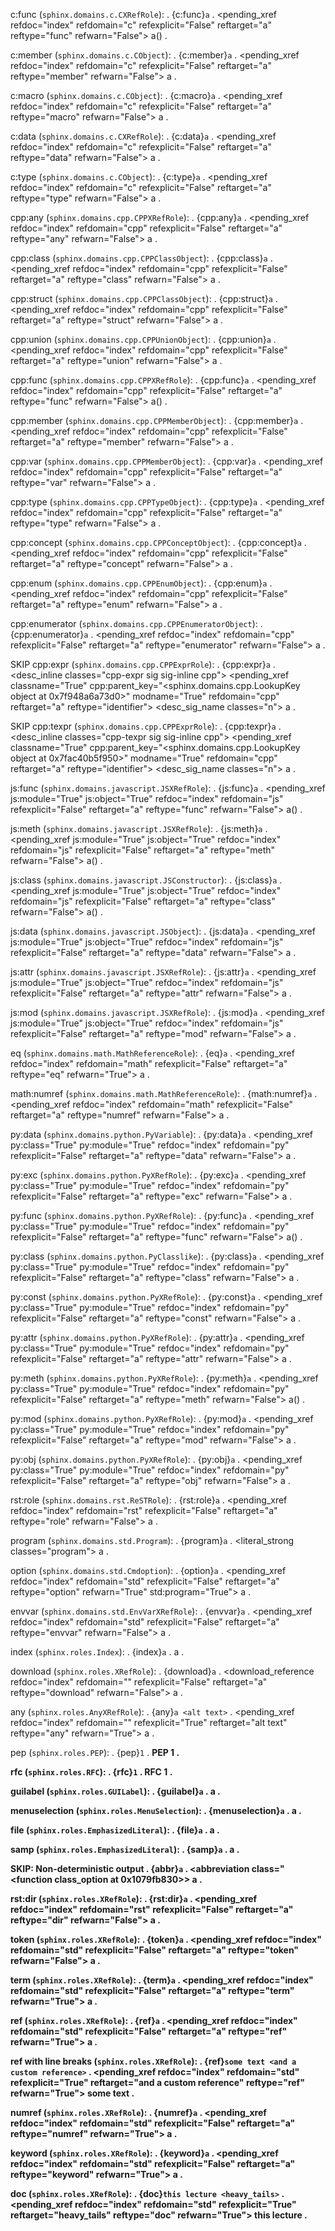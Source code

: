 c:func (`sphinx.domains.c.CXRefRole`):
.
{c:func}`a`
.
<document source="<src>/index.md">
    <paragraph>
        <pending_xref refdoc="index" refdomain="c" refexplicit="False" reftarget="a" reftype="func" refwarn="False">
            <literal classes="xref c c-func">
                a()
.

c:member (`sphinx.domains.c.CObject`):
.
{c:member}`a`
.
<document source="<src>/index.md">
    <paragraph>
        <pending_xref refdoc="index" refdomain="c" refexplicit="False" reftarget="a" reftype="member" refwarn="False">
            <literal classes="xref c c-member">
                a
.

c:macro (`sphinx.domains.c.CObject`):
.
{c:macro}`a`
.
<document source="<src>/index.md">
    <paragraph>
        <pending_xref refdoc="index" refdomain="c" refexplicit="False" reftarget="a" reftype="macro" refwarn="False">
            <literal classes="xref c c-macro">
                a
.

c:data (`sphinx.domains.c.CXRefRole`):
.
{c:data}`a`
.
<document source="<src>/index.md">
    <paragraph>
        <pending_xref refdoc="index" refdomain="c" refexplicit="False" reftarget="a" reftype="data" refwarn="False">
            <literal classes="xref c c-data">
                a
.

c:type (`sphinx.domains.c.CObject`):
.
{c:type}`a`
.
<document source="<src>/index.md">
    <paragraph>
        <pending_xref refdoc="index" refdomain="c" refexplicit="False" reftarget="a" reftype="type" refwarn="False">
            <literal classes="xref c c-type">
                a
.

cpp:any (`sphinx.domains.cpp.CPPXRefRole`):
.
{cpp:any}`a`
.
<document source="<src>/index.md">
    <paragraph>
        <pending_xref refdoc="index" refdomain="cpp" refexplicit="False" reftarget="a" reftype="any" refwarn="False">
            <literal classes="xref cpp cpp-any">
                a
.

cpp:class (`sphinx.domains.cpp.CPPClassObject`):
.
{cpp:class}`a`
.
<document source="<src>/index.md">
    <paragraph>
        <pending_xref refdoc="index" refdomain="cpp" refexplicit="False" reftarget="a" reftype="class" refwarn="False">
            <literal classes="xref cpp cpp-class">
                a
.

cpp:struct (`sphinx.domains.cpp.CPPClassObject`):
.
{cpp:struct}`a`
.
<document source="<src>/index.md">
    <paragraph>
        <pending_xref refdoc="index" refdomain="cpp" refexplicit="False" reftarget="a" reftype="struct" refwarn="False">
            <literal classes="xref cpp cpp-struct">
                a
.

cpp:union (`sphinx.domains.cpp.CPPUnionObject`):
.
{cpp:union}`a`
.
<document source="<src>/index.md">
    <paragraph>
        <pending_xref refdoc="index" refdomain="cpp" refexplicit="False" reftarget="a" reftype="union" refwarn="False">
            <literal classes="xref cpp cpp-union">
                a
.

cpp:func (`sphinx.domains.cpp.CPPXRefRole`):
.
{cpp:func}`a`
.
<document source="<src>/index.md">
    <paragraph>
        <pending_xref refdoc="index" refdomain="cpp" refexplicit="False" reftarget="a" reftype="func" refwarn="False">
            <literal classes="xref cpp cpp-func">
                a()
.

cpp:member (`sphinx.domains.cpp.CPPMemberObject`):
.
{cpp:member}`a`
.
<document source="<src>/index.md">
    <paragraph>
        <pending_xref refdoc="index" refdomain="cpp" refexplicit="False" reftarget="a" reftype="member" refwarn="False">
            <literal classes="xref cpp cpp-member">
                a
.

cpp:var (`sphinx.domains.cpp.CPPMemberObject`):
.
{cpp:var}`a`
.
<document source="<src>/index.md">
    <paragraph>
        <pending_xref refdoc="index" refdomain="cpp" refexplicit="False" reftarget="a" reftype="var" refwarn="False">
            <literal classes="xref cpp cpp-var">
                a
.

cpp:type (`sphinx.domains.cpp.CPPTypeObject`):
.
{cpp:type}`a`
.
<document source="<src>/index.md">
    <paragraph>
        <pending_xref refdoc="index" refdomain="cpp" refexplicit="False" reftarget="a" reftype="type" refwarn="False">
            <literal classes="xref cpp cpp-type">
                a
.

cpp:concept (`sphinx.domains.cpp.CPPConceptObject`):
.
{cpp:concept}`a`
.
<document source="<src>/index.md">
    <paragraph>
        <pending_xref refdoc="index" refdomain="cpp" refexplicit="False" reftarget="a" reftype="concept" refwarn="False">
            <literal classes="xref cpp cpp-concept">
                a
.

cpp:enum (`sphinx.domains.cpp.CPPEnumObject`):
.
{cpp:enum}`a`
.
<document source="<src>/index.md">
    <paragraph>
        <pending_xref refdoc="index" refdomain="cpp" refexplicit="False" reftarget="a" reftype="enum" refwarn="False">
            <literal classes="xref cpp cpp-enum">
                a
.

cpp:enumerator (`sphinx.domains.cpp.CPPEnumeratorObject`):
.
{cpp:enumerator}`a`
.
<document source="<src>/index.md">
    <paragraph>
        <pending_xref refdoc="index" refdomain="cpp" refexplicit="False" reftarget="a" reftype="enumerator" refwarn="False">
            <literal classes="xref cpp cpp-enumerator">
                a
.

SKIP cpp:expr (`sphinx.domains.cpp.CPPExprRole`):
.
{cpp:expr}`a`
.
<document source="notset">
    <paragraph>
        <desc_inline classes="cpp-expr sig sig-inline cpp">
            <pending_xref classname="True" cpp:parent_key="<sphinx.domains.cpp.LookupKey object at 0x7f948a6a73d0>" modname="True" refdomain="cpp" reftarget="a" reftype="identifier">
                <desc_sig_name classes="n">
                    a
.

SKIP cpp:texpr (`sphinx.domains.cpp.CPPExprRole`):
.
{cpp:texpr}`a`
.
<document source="notset">
    <paragraph>
        <desc_inline classes="cpp-texpr sig sig-inline cpp">
            <pending_xref classname="True" cpp:parent_key="<sphinx.domains.cpp.LookupKey object at 0x7fac40b5f950>" modname="True" refdomain="cpp" reftarget="a" reftype="identifier">
                <desc_sig_name classes="n">
                    a
.

js:func (`sphinx.domains.javascript.JSXRefRole`):
.
{js:func}`a`
.
<document source="<src>/index.md">
    <paragraph>
        <pending_xref js:module="True" js:object="True" refdoc="index" refdomain="js" refexplicit="False" reftarget="a" reftype="func" refwarn="False">
            <literal classes="xref js js-func">
                a()
.

js:meth (`sphinx.domains.javascript.JSXRefRole`):
.
{js:meth}`a`
.
<document source="<src>/index.md">
    <paragraph>
        <pending_xref js:module="True" js:object="True" refdoc="index" refdomain="js" refexplicit="False" reftarget="a" reftype="meth" refwarn="False">
            <literal classes="xref js js-meth">
                a()
.

js:class (`sphinx.domains.javascript.JSConstructor`):
.
{js:class}`a`
.
<document source="<src>/index.md">
    <paragraph>
        <pending_xref js:module="True" js:object="True" refdoc="index" refdomain="js" refexplicit="False" reftarget="a" reftype="class" refwarn="False">
            <literal classes="xref js js-class">
                a()
.

js:data (`sphinx.domains.javascript.JSObject`):
.
{js:data}`a`
.
<document source="<src>/index.md">
    <paragraph>
        <pending_xref js:module="True" js:object="True" refdoc="index" refdomain="js" refexplicit="False" reftarget="a" reftype="data" refwarn="False">
            <literal classes="xref js js-data">
                a
.

js:attr (`sphinx.domains.javascript.JSXRefRole`):
.
{js:attr}`a`
.
<document source="<src>/index.md">
    <paragraph>
        <pending_xref js:module="True" js:object="True" refdoc="index" refdomain="js" refexplicit="False" reftarget="a" reftype="attr" refwarn="False">
            <literal classes="xref js js-attr">
                a
.

js:mod (`sphinx.domains.javascript.JSXRefRole`):
.
{js:mod}`a`
.
<document source="<src>/index.md">
    <paragraph>
        <pending_xref js:module="True" js:object="True" refdoc="index" refdomain="js" refexplicit="False" reftarget="a" reftype="mod" refwarn="False">
            <literal classes="xref js js-mod">
                a
.

eq (`sphinx.domains.math.MathReferenceRole`):
.
{eq}`a`
.
<document source="<src>/index.md">
    <paragraph>
        <pending_xref refdoc="index" refdomain="math" refexplicit="False" reftarget="a" reftype="eq" refwarn="True">
            <literal classes="xref eq">
                a
.

math:numref (`sphinx.domains.math.MathReferenceRole`):
.
{math:numref}`a`
.
<document source="<src>/index.md">
    <paragraph>
        <pending_xref refdoc="index" refdomain="math" refexplicit="False" reftarget="a" reftype="numref" refwarn="False">
            <literal classes="xref math math-numref">
                a
.

py:data (`sphinx.domains.python.PyVariable`):
.
{py:data}`a`
.
<document source="<src>/index.md">
    <paragraph>
        <pending_xref py:class="True" py:module="True" refdoc="index" refdomain="py" refexplicit="False" reftarget="a" reftype="data" refwarn="False">
            <literal classes="xref py py-data">
                a
.

py:exc (`sphinx.domains.python.PyXRefRole`):
.
{py:exc}`a`
.
<document source="<src>/index.md">
    <paragraph>
        <pending_xref py:class="True" py:module="True" refdoc="index" refdomain="py" refexplicit="False" reftarget="a" reftype="exc" refwarn="False">
            <literal classes="xref py py-exc">
                a
.

py:func (`sphinx.domains.python.PyXRefRole`):
.
{py:func}`a`
.
<document source="<src>/index.md">
    <paragraph>
        <pending_xref py:class="True" py:module="True" refdoc="index" refdomain="py" refexplicit="False" reftarget="a" reftype="func" refwarn="False">
            <literal classes="xref py py-func">
                a()
.

py:class (`sphinx.domains.python.PyClasslike`):
.
{py:class}`a`
.
<document source="<src>/index.md">
    <paragraph>
        <pending_xref py:class="True" py:module="True" refdoc="index" refdomain="py" refexplicit="False" reftarget="a" reftype="class" refwarn="False">
            <literal classes="xref py py-class">
                a
.

py:const (`sphinx.domains.python.PyXRefRole`):
.
{py:const}`a`
.
<document source="<src>/index.md">
    <paragraph>
        <pending_xref py:class="True" py:module="True" refdoc="index" refdomain="py" refexplicit="False" reftarget="a" reftype="const" refwarn="False">
            <literal classes="xref py py-const">
                a
.

py:attr (`sphinx.domains.python.PyXRefRole`):
.
{py:attr}`a`
.
<document source="<src>/index.md">
    <paragraph>
        <pending_xref py:class="True" py:module="True" refdoc="index" refdomain="py" refexplicit="False" reftarget="a" reftype="attr" refwarn="False">
            <literal classes="xref py py-attr">
                a
.

py:meth (`sphinx.domains.python.PyXRefRole`):
.
{py:meth}`a`
.
<document source="<src>/index.md">
    <paragraph>
        <pending_xref py:class="True" py:module="True" refdoc="index" refdomain="py" refexplicit="False" reftarget="a" reftype="meth" refwarn="False">
            <literal classes="xref py py-meth">
                a()
.

py:mod (`sphinx.domains.python.PyXRefRole`):
.
{py:mod}`a`
.
<document source="<src>/index.md">
    <paragraph>
        <pending_xref py:class="True" py:module="True" refdoc="index" refdomain="py" refexplicit="False" reftarget="a" reftype="mod" refwarn="False">
            <literal classes="xref py py-mod">
                a
.

py:obj (`sphinx.domains.python.PyXRefRole`):
.
{py:obj}`a`
.
<document source="<src>/index.md">
    <paragraph>
        <pending_xref py:class="True" py:module="True" refdoc="index" refdomain="py" refexplicit="False" reftarget="a" reftype="obj" refwarn="False">
            <literal classes="xref py py-obj">
                a
.

rst:role (`sphinx.domains.rst.ReSTRole`):
.
{rst:role}`a`
.
<document source="<src>/index.md">
    <paragraph>
        <pending_xref refdoc="index" refdomain="rst" refexplicit="False" reftarget="a" reftype="role" refwarn="False">
            <literal classes="xref rst rst-role">
                a
.

program (`sphinx.domains.std.Program`):
.
{program}`a`
.
<document source="<src>/index.md">
    <paragraph>
        <literal_strong classes="program">
            a
.

option (`sphinx.domains.std.Cmdoption`):
.
{option}`a`
.
<document source="<src>/index.md">
    <paragraph>
        <pending_xref refdoc="index" refdomain="std" refexplicit="False" reftarget="a" reftype="option" refwarn="True" std:program="True">
            <literal classes="xref std std-option">
                a
.

envvar (`sphinx.domains.std.EnvVarXRefRole`):
.
{envvar}`a`
.
<document source="<src>/index.md">
    <paragraph>
        <index entries="('single',\ 'a',\ 'index-0',\ '',\ None) ('single',\ 'environment\ variable;\ a',\ 'index-0',\ '',\ None)">
        <target ids="index-0">
        <pending_xref refdoc="index" refdomain="std" refexplicit="False" reftarget="a" reftype="envvar" refwarn="False">
            <literal classes="xref std std-envvar">
                a
.

index (`sphinx.roles.Index`):
.
{index}`a`
.
<document source="<src>/index.md">
    <paragraph>
        <index entries="('single',\ 'a',\ 'index-0',\ '',\ None)">
        <target ids="index-0">
        a
.

download (`sphinx.roles.XRefRole`):
.
{download}`a`
.
<document source="<src>/index.md">
    <paragraph>
        <download_reference refdoc="index" refdomain="" refexplicit="False" reftarget="a" reftype="download" refwarn="False">
            <literal classes="xref download">
                a
.

any (`sphinx.roles.AnyXRefRole`):
.
{any}`a <alt text>`
.
<document source="<src>/index.md">
    <paragraph>
        <pending_xref refdoc="index" refdomain="" refexplicit="True" reftarget="alt text" reftype="any" refwarn="True">
            <literal classes="xref any">
                a
.

pep (`sphinx.roles.PEP`):
.
{pep}`1`
.
<document source="<src>/index.md">
    <paragraph>
        <index entries="('single',\ 'Python\ Enhancement\ Proposals;\ PEP\ 1',\ 'index-0',\ '',\ None)">
        <target ids="index-0">
        <reference classes="pep" internal="False" refuri="https://peps.python.org/pep-0001/">
            <strong>
                PEP 1
.

rfc (`sphinx.roles.RFC`):
.
{rfc}`1`
.
<document source="<src>/index.md">
    <paragraph>
        <index entries="('single',\ 'RFC;\ RFC\ 1',\ 'index-0',\ '',\ None)">
        <target ids="index-0">
        <reference classes="rfc" internal="False" refuri="https://datatracker.ietf.org/doc/html/rfc1.html">
            <strong>
                RFC 1
.

guilabel (`sphinx.roles.GUILabel`):
.
{guilabel}`a`
.
<document source="<src>/index.md">
    <paragraph>
        <inline classes="guilabel" rawtext=":guilabel:`a`">
            a
.

menuselection (`sphinx.roles.MenuSelection`):
.
{menuselection}`a`
.
<document source="<src>/index.md">
    <paragraph>
        <inline classes="menuselection" rawtext=":menuselection:`a`">
            a
.

file (`sphinx.roles.EmphasizedLiteral`):
.
{file}`a`
.
<document source="<src>/index.md">
    <paragraph>
        <literal classes="file" role="file">
            a
.

samp (`sphinx.roles.EmphasizedLiteral`):
.
{samp}`a`
.
<document source="<src>/index.md">
    <paragraph>
        <literal classes="samp" role="samp">
            a
.

SKIP: Non-deterministic output
.
{abbr}`a`
.
<document source="notset">
    <paragraph>
        <abbreviation class="<function class_option at 0x1079fb830>>
            a
.

rst:dir (`sphinx.roles.XRefRole`):
.
{rst:dir}`a`
.
<document source="<src>/index.md">
    <paragraph>
        <pending_xref refdoc="index" refdomain="rst" refexplicit="False" reftarget="a" reftype="dir" refwarn="False">
            <literal classes="xref rst rst-dir">
                a
.

token (`sphinx.roles.XRefRole`):
.
{token}`a`
.
<document source="<src>/index.md">
    <paragraph>
        <pending_xref refdoc="index" refdomain="std" refexplicit="False" reftarget="a" reftype="token" refwarn="False">
            <literal classes="xref std std-token">
                a
.

term (`sphinx.roles.XRefRole`):
.
{term}`a`
.
<document source="<src>/index.md">
    <paragraph>
        <pending_xref refdoc="index" refdomain="std" refexplicit="False" reftarget="a" reftype="term" refwarn="True">
            <inline classes="xref std std-term">
                a
.

ref (`sphinx.roles.XRefRole`):
.
{ref}`a`
.
<document source="<src>/index.md">
    <paragraph>
        <pending_xref refdoc="index" refdomain="std" refexplicit="False" reftarget="a" reftype="ref" refwarn="True">
            <inline classes="xref std std-ref">
                a
.

ref with line breaks (`sphinx.roles.XRefRole`):
.
{ref}`some
text
<and
a
custom reference>`
.
<document source="<src>/index.md">
    <paragraph>
        <pending_xref refdoc="index" refdomain="std" refexplicit="True" reftarget="and a custom reference" reftype="ref" refwarn="True">
            <inline classes="xref std std-ref">
                some text
.

numref (`sphinx.roles.XRefRole`):
.
{numref}`a`
.
<document source="<src>/index.md">
    <paragraph>
        <pending_xref refdoc="index" refdomain="std" refexplicit="False" reftarget="a" reftype="numref" refwarn="True">
            <literal classes="xref std std-numref">
                a
.

keyword (`sphinx.roles.XRefRole`):
.
{keyword}`a`
.
<document source="<src>/index.md">
    <paragraph>
        <pending_xref refdoc="index" refdomain="std" refexplicit="False" reftarget="a" reftype="keyword" refwarn="True">
            <literal classes="xref std std-keyword">
                a
.

doc (`sphinx.roles.XRefRole`):
.
{doc}`this lecture <heavy_tails>`
.
<document source="<src>/index.md">
    <paragraph>
        <pending_xref refdoc="index" refdomain="std" refexplicit="True" reftarget="heavy_tails" reftype="doc" refwarn="True">
            <inline classes="xref std std-doc">
                this lecture
.
